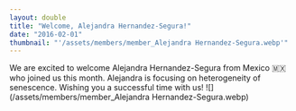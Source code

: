 ```yaml
---
layout: double
title: "Welcome, Alejandra Hernandez-Segura!"
date: "2016-02-01"
thumbnail: "'/assets/members/member_Alejandra Hernandez-Segura.webp'"
---
```

 We are excited to welcome Alejandra Hernandez-Segura from Mexico 🇲🇽 who joined us this month. Alejandra is focusing on heterogeneity of senescence. Wishing you a successful time with us!
 ![](/assets/members/member_Alejandra Hernandez-Segura.webp)

 